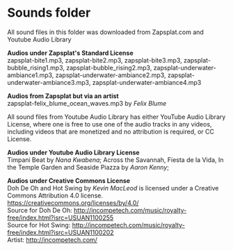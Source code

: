 # Sounds folder

All sound files in this folder was downloaded from Zapsplat.com and Youtube Audio Library

<b> Audios under Zapsplat's Standard License</b>
<br>
zapsplat-bite1.mp3, zapsplat-bite2.mp3, zapsplat-bite3.mp3, zapsplat-bubble_rising1.mp3, zapsplat-bubble_rising2.mp3, zapsplat-underwater-ambiance1.mp3, zapsplat-underwater-ambiance2.mp3, zapsplat-underwater-ambiance3.mp3, zapsplat-underwater-ambiance4.mp3

<b> Audios from Zapsplat but via an artist</b>
<br>
zapsplat-felix_blume_ocean_waves.mp3 by <i>Felix Blume</i>


All sound files from Youtube Audio Library has either YouTube Audio Library License, where one is free to use one of the audio tracks in any videos, including videos that are monetized and no attribution is required, or CC License.

<b> Audios under Youtube Audio Library License</b>
<br>
Timpani Beat by <i>Nana Kwabena</i>; Across the Savannah, Fiesta de la Vida, In the Temple Garden and Seaside Piazza by <i>Aaron Kenny</i>;

<b> Audios under Creative Commons License</b>
<br>
Doh De Oh and Hot Swing by <i>Kevin MacLeod</i> is licensed under a Creative Commons Attribution 4.0 license. https://creativecommons.org/licenses/by/4.0/
<br>
Source for Doh De Oh: http://incompetech.com/music/royalty-free/index.html?isrc=USUAN1100255
<br>
Source for Hot Swing: http://incompetech.com/music/royalty-free/index.html?isrc=USUAN1100202
<br>
Artist: http://incompetech.com/
